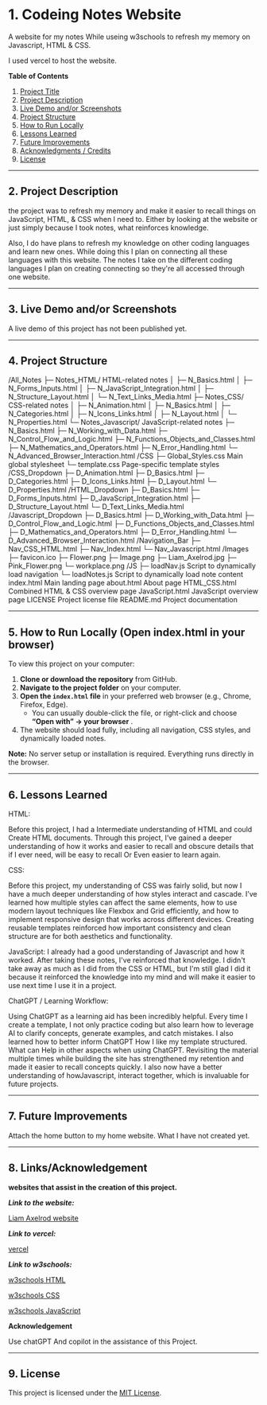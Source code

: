 # 1. Codeing Notes Website

A website for my notes While useing w3schools to refresh my memory on Javascript, HTML & CSS.

I used vercel to host the website.

**Table of Contents**

1. [Project Title](#1-css-notes-website)
2. [Project Description](#2-project-description)
3. [Live Demo and/or Screenshots](#3-live-demo-andor-screenshots-if-available)
4. [Project Structure](#4-project-structure-helps-people-understand-where-to-look)
5. [How to Run Locally](#5-how-to-run-locally-open-indexhtml-in-your-browser)
6. [Lessons Learned](#6-lessons-learned-great-for-portfolio-projects---shows-growth-and-insight)
7. [Future Improvements](#7-future-improvements-optional)
8. [Acknowledgments / Credits](#8-acknowledgments--credits-if-applicable)
9. [License](#9-license-optional-but-professional)

---

## 2. Project Description

the project was to refresh my memory and make it easier to recall things on JavaScript, HTML, & CSS when I need to. Either by looking at the website or just simply because I took notes, what reinforces knowledge.

Also, I do have plans to refresh my knowledge on other coding languages and learn new ones. While doing this I plan on connecting all these languages with this website. The notes I take on the different coding languages I plan on creating connecting so they're all accessed through one website.

---

## 3. Live Demo and/or Screenshots

A live demo of this project has not been published yet.

---

## 4. Project Structure

/All_Notes
  ├─ Notes_HTML/              HTML-related notes
  │    ├─ N_Basics.html
  │    ├─ N_Forms_Inputs.html
  │    ├─ N_JavaScript_Integration.html
  │    ├─ N_Structure_Layout.html
  │    └─ N_Text_Links_Media.html
  ├─ Notes_CSS/               CSS-related notes
  │    ├─ N_Animation.html
  │    ├─ N_Basics.html
  │    ├─ N_Categories.html
  │    ├─ N_Icons_Links.html
  │    ├─ N_Layout.html
  │    └─ N_Properties.html
  └─ Notes_Javascript/        JavaScript-related notes
    ├─ N_Basics.html
       ├─ N_Working_with_Data.html
       ├─ N_Control_Flow_and_Logic.html
       ├─ N_Functions_Objects_and_Classes.html
       ├─ N_Mathematics_and_Operators.html
       ├─ N_Error_Handling.html
       └─ N_Advanced_Browser_Interaction.html
/CSS
  ├─ Global_Styles.css        Main global stylesheet
  └─ template.css             Page-specific template styles
/CSS_Dropdown
  ├─ D_Animation.html
  ├─ D_Basics.html
  ├─ D_Categories.html
  ├─ D_Icons_Links.html
  ├─ D_Layout.html
  └─ D_Properties.html
/HTML_Dropdown
  ├─ D_Basics.html
  ├─ D_Forms_Inputs.html
  ├─ D_JavaScript_Integration.html
  ├─ D_Structure_Layout.html
  └─ D_Text_Links_Media.html
/Javascript_Dropdown
  ├─ D_Basics.html
  ├─ D_Working_with_Data.html
  ├─ D_Control_Flow_and_Logic.html
  ├─ D_Functions_Objects_and_Classes.html
  ├─ D_Mathematics_and_Operators.html
  ├─ D_Error_Handling.html
  └─ D_Advanced_Browser_Interaction.html
/Navigation_Bar
  ├─ Nav_CSS_HTML.html
  ├─ Nav_Index.html
  └─ Nav_Javascript.html
/Images
  ├─ favicon.ico
  ├─ Flower.png
  ├─ Image.png
  ├─ Liam_Axelrod.jpg
  ├─ Pink_Flower.png
  └─ workplace.png
/JS
  ├─ loadNav.js               Script to dynamically load navigation
  └─ loadNotes.js             Script to dynamically load note content
index.html                    Main landing page
about.html                    About page
HTML_CSS.html                 Combined HTML & CSS overview page
JavaScript.html               JavaScript overview page
LICENSE                       Project license file
README.md                     Project documentation

---

## 5. How to Run Locally (Open index.html in your browser)

To view this project on your computer:

1. **Clone or download the repository** from GitHub.
2. **Navigate to the project folder** on your computer.
3. **Open the `index.html` file** in your preferred web browser (e.g., Chrome, Firefox, Edge).
   * You can usually double-click the file, or right-click and choose  **“Open with” → your browser** .
4. The website should load fully, including all navigation, CSS styles, and dynamically loaded notes.

**Note:** No server setup or installation is required. Everything runs directly in the browser.

---

## 6. Lessons Learned

HTML:

Before this project, I had a Intermediate understanding of HTML and could Create HTML documents. Through this project, I’ve gained a deeper understanding of how it works and easier to recall and obscure details that if I ever need, will be easy to recall Or Even easier to learn again.

CSS:

Before this project, my understanding of CSS was fairly solid, but now I have a much deeper understanding of how styles interact and cascade. I’ve learned how multiple styles can affect the same elements, how to use modern layout techniques like Flexbox and Grid efficiently, and how to implement responsive design that works across different devices. Creating reusable templates reinforced how important consistency and clean structure are for both aesthetics and functionality.

JavaScript:
I already had a good understanding of Javascript and how it worked. After taking these notes, I've reinforced that knowledge. I didn't take away as much as I did from the CSS or HTML, but I'm still glad I did it because it reinforced the knowledge into my mind and will make it easier to use next time I use it in a project.

ChatGPT / Learning Workflow:

Using ChatGPT as a learning aid has been incredibly helpful. Every time I create a template, I not only practice coding but also learn how to leverage AI to clarify concepts, generate examples, and catch mistakes. I also learned how to better inform  ChatGPT How I like my template structured. What can Help in other aspects when using ChatGPT. Revisiting the material multiple times while building the site has strengthened my retention and made it easier to recall concepts quickly. I also now have a better understanding of howJavascript, interact together, which is invaluable for future projects.

---

## 7. Future Improvements

Attach the home button to my home website. What I have not created yet.

---

## 8. Links/Acknowledgement

**websites that assist in the creation of this project.**

***Link to the website:***

[Liam Axelrod website](codeing-languages-notes-opal.vercel.app "codeing-languages-notes-opal.vercel.app")

***Link to vercel:***

[vercel](https://vercel.com/ "https://vercel.com/")

***Link to w3schools:***

[w3schools HTML](https://www.w3schools.com/html/default.asp "https://www.w3schools.com/html/default.asp")

[w3schools CSS](https://www.w3schools.com/css/default.asp "https://www.w3schools.com/css/default.asp")

[w3schools JavaScript](https://www.w3schools.com/js/default.asp "https://www.w3schools.com/js/default.asp")

**Acknowledgement**

Use chatGPT And copilot in the assistance of this Project.

---

## 9. License

This project is licensed under the [MIT License](LICENSE).

